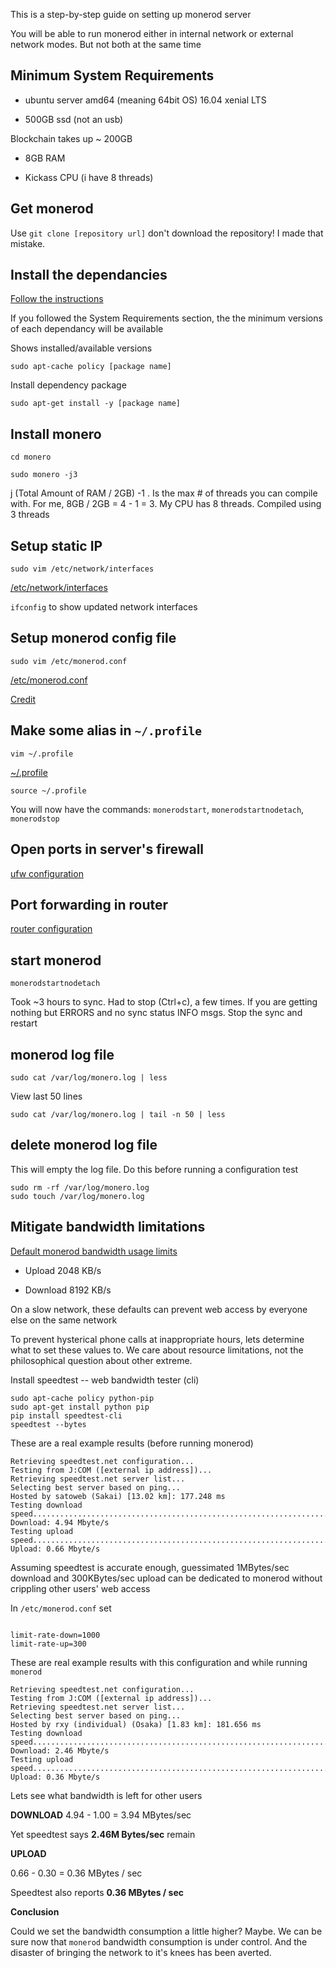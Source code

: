 This is a step-by-step guide on setting up monerod server

You will be able to run monerod either in internal network or external network modes. But not both at the same time

Minimum System Requirements
------------------------------

- ubuntu server amd64 (meaning 64bit OS) 16.04 xenial LTS

- 500GB ssd (not an usb)

Blockchain takes up ~ 200GB

- 8GB RAM

- Kickass CPU (i have 8 threads)

Get monerod
------------------------------

Use `git clone [repository url]` don't download the repository! I made that mistake.

Install the dependancies
------------------------------

[Follow the instructions](https://github.com/monero-project/monero)

If you followed the System Requirements section, the the minimum versions of each dependancy will be available

Shows installed/available versions

`sudo apt-cache policy [package name]`

Install dependency package

`sudo apt-get install -y [package name]`

Install monero
------------------------------

`cd monero`

`sudo monero -j3`

j (Total Amount of RAM / 2GB) -1 . Is the max # of threads you can compile with.
For me, 8GB / 2GB = 4 - 1 = 3. My CPU has 8 threads. Compiled using 3 threads
 
 Setup static IP
 ------------------------------
 
 `sudo vim /etc/network/interfaces`
 
 [/etc/network/interfaces](https://github.com/grummerd/monero-setup/blob/master/server/etc/network/interfaces)
 
 `ifconfig` to show updated network interfaces
 
 Setup monerod config file
 ------------------------------
  
 `sudo vim /etc/monerod.conf`
 
 [/etc/monerod.conf](https://github.com/grummerd/monero-setup/blob/master/server/etc/monerod.conf)

[Credit](http://monero.stackexchange.com/questions/3063/no-igd-port-mapping)

 Make some alias in `~/.profile`
 ------------------------------
  
 `vim ~/.profile`
 
 [~/.profile](https://github.com/grummerd/monero-setup/blob/master/server/home/yourusername/.profile)
 
 `source ~/.profile`
 
 You will now have the commands: `monerodstart`, `monerodstartnodetach`, `monerodstop`
 
 Open ports in server's firewall
 ------------------------------
 
 [ufw configuration](https://github.com/grummerd/monero-setup/blob/master/server/ufw.md)
 
 Port forwarding in router
 ------------------------------
 
 [router configuration](https://github.com/grummerd/monero-setup/blob/master/server/router.md)
 
 start monerod
 ------------------------------
 
 `monerodstartnodetach`
 
 Took ~3 hours to sync. Had to stop (Ctrl+c), a few times. If you are getting nothing but ERRORS and no sync status INFO msgs. 
 Stop the sync and restart
 
 monerod log file
 ------------------------------
 
 `sudo cat /var/log/monero.log | less`
 
 View last 50 lines
 
 `sudo cat /var/log/monero.log | tail -n 50 | less`
 
 delete monerod log file
 ------------------------------
 
 This will empty the log file. Do this before running a configuration test
 
 ```
 sudo rm -rf /var/log/monero.log
 sudo touch /var/log/monero.log
 ```
Mitigate bandwidth limitations
-------------------------------

[Default monerod bandwidth usage limits](https://github.com/monero-project/monero/blob/master/src/p2p/net_node.inl)

- Upload 2048 KB/s

- Download 8192 KB/s

On a slow network, these defaults can prevent web access by everyone else on the same network

To prevent hysterical phone calls at inappropriate hours, lets determine what to set these values to. We care about resource limitations, not the philosophical question about other extreme.

Install speedtest -- web bandwidth tester (cli)

```
sudo apt-cache policy python-pip
sudo apt-get install python pip
pip install speedtest-cli
speedtest --bytes
```

These are a real example results (before running monerod)

    Retrieving speedtest.net configuration...
    Testing from J:COM ([external ip address])...
    Retrieving speedtest.net server list...
    Selecting best server based on ping...
    Hosted by satoweb (Sakai) [13.02 km]: 177.248 ms
    Testing download speed................................................................................
    Download: 4.94 Mbyte/s
    Testing upload speed....................................................................................................
    Upload: 0.66 Mbyte/s

Assuming speedtest is accurate enough, guessimated 1MBytes/sec download and 300KBytes/sec upload can be dedicated to monerod without crippling other users' web access

In `/etc/monerod.conf` set

```

limit-rate-down=1000
limit-rate-up=300

```

These are real example results with this configuration and while running `monerod`

    Retrieving speedtest.net configuration...
    Testing from J:COM ([external ip address])...
    Retrieving speedtest.net server list...
    Selecting best server based on ping...
    Hosted by rxy (individual) (Osaka) [1.83 km]: 181.656 ms
    Testing download speed................................................................................
    Download: 2.46 Mbyte/s
    Testing upload speed....................................................................................................
    Upload: 0.36 Mbyte/s

Lets see what bandwidth is left for other users

**DOWNLOAD**
4.94 - 1.00 = 3.94 MBytes/sec

Yet speedtest says **2.46M Bytes/sec** remain

**UPLOAD**

0.66 - 0.30 = 0.36 MBytes / sec

Speedtest also reports **0.36 MBytes / sec**

**Conclusion**

Could we set the bandwidth consumption a little higher? Maybe. We can be sure now that `monerod` bandwidth consumption is under control. And the disaster of bringing the network to it's knees has been averted.
